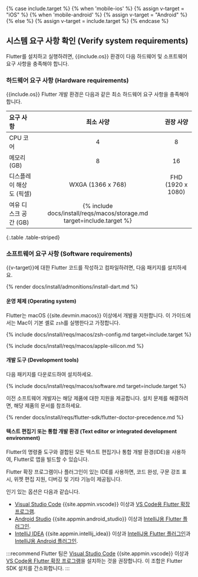 {% case include.target %}
{% when 'mobile-ios' %}
{% assign v-target = "iOS" %}
{% when 'mobile-android' %}
{% assign v-target = "Android" %}
{% else %}
{% assign v-target = include.target %}
{% endcase %}

## 시스템 요구 사항 확인 (Verify system requirements)

Flutter를 설치하고 실행하려면, 
{{include.os}} 환경이 다음 하드웨어 및 소프트웨어 요구 사항을 충족해야 합니다.

### 하드웨어 요구 사항 (Hardware requirements)

{{include.os}} Flutter 개발 환경은 다음과 같은 최소 하드웨어 요구 사항을 충족해야 합니다.

|     요구 사항              |                                    최소 사양                               |    권장 사양      |
|:-----------------------------|:------------------------------------------------------------------------:|:-------------------:|
| CPU 코어                    | 4                                                                        | 8                   |
| 메모리 (GB)                 | 8                                                                        | 16                  |
| 디스플레이 해상도 (픽셀) | WXGA (1366 x 768)                                                        | FHD (1920 x 1080)   |
| 여유 디스크 공간 (GB)        | {% include docs/install/reqs/macos/storage.md target=include.target %}

{:.table .table-striped}

### 소프트웨어 요구 사항 (Software requirements)

{{v-target}}에 대한 Flutter 코드를 작성하고 컴파일하려면, 다음 패키지를 설치하세요.

{% render docs/install/admonitions/install-dart.md %}

#### 운영 체제 (Operating system)

Flutter는 macOS {{site.devmin.macos}} 이상에서 개발을 지원합니다. 
이 가이드에서는 Mac이 기본 셸로 `zsh`를 실행한다고 가정합니다.

{% include docs/install/reqs/macos/zsh-config.md target=include.target %}

{% include docs/install/reqs/macos/apple-silicon.md %}

#### 개발 도구 (Development tools)

다음 패키지를 다운로드하여 설치하세요.

{% include docs/install/reqs/macos/software.md target=include.target %}

이전 소프트웨어 개발자는 해당 제품에 대한 지원을 제공합니다.
설치 문제를 해결하려면, 해당 제품의 문서를 참조하세요.

{% render docs/install/reqs/flutter-sdk/flutter-doctor-precedence.md %}

#### 텍스트 편집기 또는 통합 개발 환경 (Text editor or integrated development environment)

Flutter의 명령줄 도구와 결합된 모든 텍스트 편집기나 통합 개발 환경(IDE)을 사용하여, Flutter로 앱을 빌드할 수 있습니다.

Flutter 확장 프로그램이나 플러그인이 있는 IDE를 사용하면, 
코드 완성, 구문 강조 표시, 위젯 편집 지원, 디버깅 및 기타 기능이 제공됩니다.

인기 있는 옵션은 다음과 같습니다.

* [Visual Studio Code][] {{site.appmin.vscode}} 이상과 [VS Code용 Flutter 확장 프로그램][Flutter extension for VS Code].
* [Android Studio][] {{site.appmin.android_studio}} 이상과 [IntelliJ용 Flutter 플러그인][Flutter plugin for IntelliJ].
* [IntelliJ IDEA][] {{site.appmin.intellij_idea}} 이상과 [IntelliJ용 Flutter 플러그인][Flutter plugin for IntelliJ]과 [IntelliJ용 Android 플러그인][Android plugin for IntelliJ].

:::recommend
Flutter 팀은 [Visual Studio Code][] {{site.appmin.vscode}} 이상과 
[VS Code용 Flutter 확장 프로그램][Flutter extension for VS Code]을 설치하는 것을 권장합니다. 
이 조합은 Flutter SDK 설치를 간소화합니다.
:::

[Android Studio]: https://developer.android.com/studio/install
[IntelliJ IDEA]: https://www.jetbrains.com/help/idea/installation-guide.html
[Visual Studio Code]: https://code.visualstudio.com/docs/setup/mac
[Flutter extension for VS Code]: https://marketplace.visualstudio.com/items?itemName=Dart-Code.flutter
[Flutter plugin for IntelliJ]: https://plugins.jetbrains.com/plugin/9212-flutter
[Android plugin for IntelliJ]: https://plugins.jetbrains.com/plugin/22989-android
